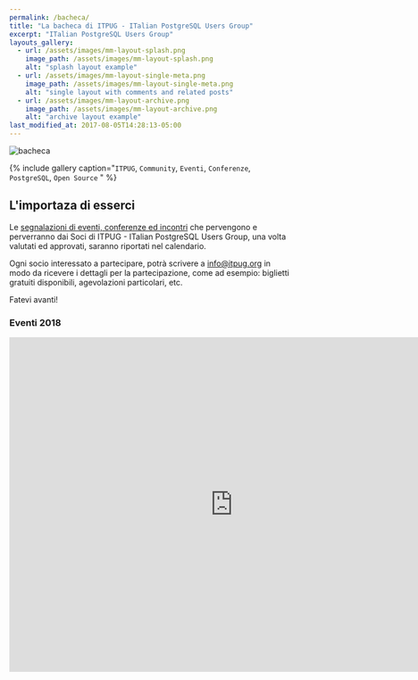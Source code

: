 ```yaml
---
permalink: /bacheca/
title: "La bacheca di ITPUG - ITalian PostgreSQL Users Group"
excerpt: "ITalian PostgreSQL Users Group"
layouts_gallery:
  - url: /assets/images/mm-layout-splash.png
    image_path: /assets/images/mm-layout-splash.png
    alt: "splash layout example"
  - url: /assets/images/mm-layout-single-meta.png
    image_path: /assets/images/mm-layout-single-meta.png
    alt: "single layout with comments and related posts"
  - url: /assets/images/mm-layout-archive.png
    image_path: /assets/images/mm-layout-archive.png
    alt: "archive layout example"
last_modified_at: 2017-08-05T14:28:13-05:00
---
```


![bacheca]({{site.baseurl}}/assets/images/bacheca1.jpg)

{% include gallery caption="`ITPUG`, `Community`, `Eventi`, `Conferenze`, `PostgreSQL`, `Open Source` " %}

## L'importaza di esserci

Le [segnalazioni di eventi, conferenze ed incontri](/pages/events) che pervengono e perverranno dai Soci di ITPUG - ITalian PostgreSQL Users Group, una volta valutati ed approvati, saranno riportati nel calendario.

Ogni socio interessato a partecipare, potrà scrivere a [info@itpug.org](mailto:info@itpug.org) in modo da ricevere i dettagli per la partecipazione, come ad esempio: biglietti gratuiti disponibili, agevolazioni particolari, etc.

Fatevi avanti!

<div class="span3">
	<h3>Eventi 2018</h3>
<div id="upcoming"></div><!--/span-->
</div>
<div class="span9">
	<iframe src="https://calendar.google.com/calendar/embed?src=press%40itpug.org&ctz=Europe%2FRome" style="border: 0" width="800" height="600" frameborder="0" scrolling="no"></iframe>
</div><!--/span-->
